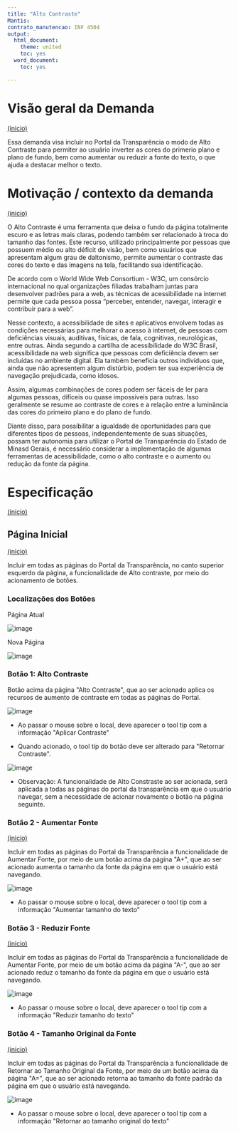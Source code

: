 ```yaml
---
title: "Alto Contraste"
Mantis: 
contrato_manutencao: INF 4504 
output:
  html_document:
    theme: united
    toc: yes
  word_document:
    toc: yes

---
```


# Visão geral da Demanda
<a href="#top">(inicio)</a>

Essa demanda visa incluir no Portal da Transparência o modo de  Alto Contraste para permiter ao usuário inverter as cores do primerio plano e plano de fundo, bem como aumentar ou reduzir a fonte do texto, o que ajuda a destacar melhor o texto.


# Motivação / contexto da demanda
<a href="#top">(inicio)</a>

O Alto Contraste é uma ferramenta que deixa o fundo da página totalmente escuro e as letras mais claras, podendo também ser relacionado à troca do tamanho das fontes. Este recurso, utilizado principalmente por pessoas que possuem médio ou alto déficit de visão, bem como usuários que apresentam algum grau de daltonismo, permite aumentar o contraste das cores do texto e das imagens na tela, facilitando sua identificação.

De acordo com o World Wide Web Consortium - W3C, um consórcio internacional no qual organizações filiadas trabalham juntas para desenvolver padrões para a web, as técnicas de acessibilidade na internet permite que cada pessoa possa “perceber, entender, navegar, interagir e contribuir para a web”.

Nesse contexto, a acessibilidade de sites e aplicativos envolvem todas as condições necessárias para melhorar o acesso à internet, de pessoas com deficiências visuais, auditivas, físicas, de fala, cognitivas, neurológicas, entre outras. Ainda segundo a cartilha de acessibilidade do W3C Brasil, acessibilidade na web significa que pessoas com deficiência devem ser incluídas no ambiente digital. Ela também beneficia outros indivíduos que, ainda que não apresentem algum distúrbio, podem ter sua experiência de navegação prejudicada, como idosos.

Assim, algumas combinações de cores podem ser fáceis de ler para algumas pessoas, difíceis ou quase impossíveis para outras. Isso geralmente se resume ao contraste de cores e a relação entre a luminância das cores do primeiro plano e do plano de fundo. 

Diante disso, para possibilitar a igualdade de oportunidades para que diferentes tipos de pessoas, independentemente de suas situações, possam ter autonomia para utilizar o Portal de Transparência do Estado de Minasd Gerais, é necessário considerar a implementação de algumas ferramentas de acessibilidade, como o alto contraste e o aumento ou redução da fonte da página.


# Especificação
<a href="#top">(inicio)</a>

## Página Inicial
<a href="#top">(inicio)</a>

Incluir em todas as páginas do Portal da Transparência, no canto superior esquerdo da página, a funcionalidade de Alto contraste, por meio do acionamento de botões.

### Localizações dos Botões

Página Atual

![image](https://user-images.githubusercontent.com/52920939/217844694-af7badea-cf8f-4375-81ae-d7b9895af279.png)

Nova Página

![image](https://user-images.githubusercontent.com/52920939/217846279-f7f2d9df-1d86-4436-b728-710f83abf682.png)



### Botão 1: Alto Contraste

Botão acima da página "Alto Contraste", que ao ser acionado aplica os recursos de aumento de contraste em todas as páginas do Portal.

![image](https://user-images.githubusercontent.com/52920939/217844860-7c56ff80-ddf4-4d49-985d-56da99e6ea28.png)

- Ao passar o mouse sobre o local, deve aparecer o tool tip com a informação "Aplicar Contraste"

- Quando acionado, o tool tip do botão deve ser alterado para "Retornar Contraste".

![image](https://user-images.githubusercontent.com/52920939/217845054-36b6c1af-72cb-4572-a47b-a545e57d4798.png)

- Observação: A funcionalidade de Alto Constraste ao ser acionada, será aplicada a todas as páginas do portal da transparência em que o usuário navegar, sem a necessidade de acionar novamente o botão na página seguinte.


### Botão 2 - Aumentar Fonte
<a href="#top">(inicio)</a>

Incluir em todas as páginas do Portal da Transparência a funcionalidade de Aumentar Fonte, por meio de um botão acima da página "A+", que ao ser acionado aumenta o tamanho da fonte da página em que o usuário está navegando.

![image](https://user-images.githubusercontent.com/52920939/217845748-df9b244b-60de-407b-b0da-73b6a991dec0.png)

- Ao passar o mouse sobre o local, deve aparecer o tool tip com a informação "Aumentar tamanho do texto"


### Botão 3 - Reduzir Fonte
<a href="#top">(inicio)</a>

Incluir em todas as páginas do Portal da Transparência a funcionalidade de Aumentar Fonte, por meio de um botão acima da página "A-", que ao ser acionado reduz o tamanho da fonte da página em que o usuário está navegando.

![image](https://user-images.githubusercontent.com/52920939/217845872-7a056fce-3cea-4e63-b2e5-7960ea1afbdd.png)

- Ao passar o mouse sobre o local, deve aparecer o tool tip com a informação "Reduzir tamanho do texto"


### Botão 4 - Tamanho Original da Fonte
<a href="#top">(inicio)</a>

Incluir em todas as páginas do Portal da Transparência a funcionalidade de Retornar ao Tamanho Original da Fonte, por meio de um botão acima da página "A=", que ao ser acionado retorna ao tamanho da fonte padrão da página em que o usuário está navegando.

![image](https://user-images.githubusercontent.com/52920939/217845968-c4e7e078-3811-471e-8884-fe0a6e6b44ce.png)


- Ao passar o mouse sobre o local, deve aparecer o tool tip com a informação "Retornar ao tamanho original do texto"




